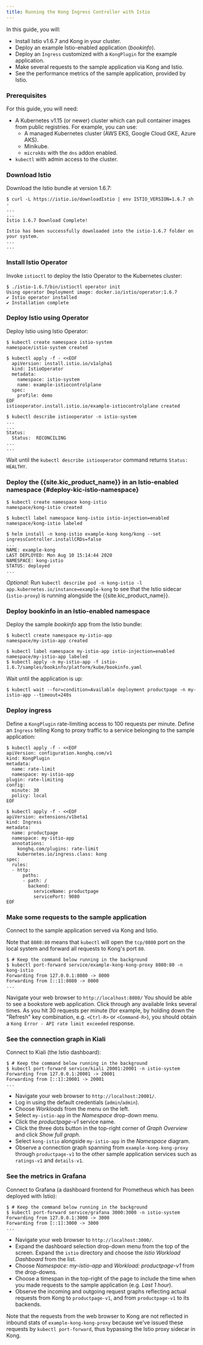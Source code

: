 ```yaml
---
title: Running the Kong Ingress Controller with Istio
---
```


In this guide, you will:
* Install Istio v1.6.7 and Kong in your cluster.
* Deploy an example Istio-enabled application (_bookinfo_).
* Deploy an `Ingress` customized with a `KongPlugin` for the example application.
* Make several requests to the sample application via Kong and Istio.
* See the performance metrics of the sample application, provided by Istio.

### Prerequisites
For this guide, you will need:

* A Kubernetes v1.15 (or newer) cluster which can pull container images from public registries. For example, you can use:
    * A managed Kubernetes cluster (AWS EKS, Google Cloud GKE, Azure AKS).
    * Minikube.
    * `microk8s` with the `dns` addon enabled.
* `kubectl` with admin access to the cluster.

### Download Istio

Download the Istio bundle at version 1.6.7:

```console
$ curl -L https://istio.io/downloadIstio | env ISTIO_VERSION=1.6.7 sh -
...
...
Istio 1.6.7 Download Complete!                                                                                                 

Istio has been successfully downloaded into the istio-1.6.7 folder on your system.                                                                                                                                                                            
...
...
```

### Install Istio Operator

Invoke `istioctl` to deploy the Istio Operator to the Kubernetes cluster:

```console
$ ./istio-1.6.7/bin/istioctl operator init
Using operator Deployment image: docker.io/istio/operator:1.6.7
✔ Istio operator installed                                                                                                                                                                                                                                    
✔ Installation complete
```

### Deploy Istio using Operator

Deploy Istio using Istio Operator:

```console
$ kubectl create namespace istio-system
namespace/istio-system created
```
```console
$ kubectl apply -f - <<EOF
  apiVersion: install.istio.io/v1alpha1
  kind: IstioOperator
  metadata:
    namespace: istio-system
    name: example-istiocontrolplane
  spec:
    profile: demo
EOF
istiooperator.install.istio.io/example-istiocontrolplane created
```
```console
$ kubectl describe istiooperator -n istio-system
...
...
Status:
  Status:  RECONCILING
...
...
```

Wait until the `kubectl describe istiooperator` command returns `Status: HEALTHY`.

### Deploy the {{site.kic_product_name}} in an Istio-enabled namespace {#deploy-kic-istio-namespace}

```console
$ kubectl create namespace kong-istio
namespace/kong-istio created
```
```console
$ kubectl label namespace kong-istio istio-injection=enabled
namespace/kong-istio labeled
```
```console
$ helm install -n kong-istio example-kong kong/kong --set ingressController.installCRDs=false
...
NAME: example-kong
LAST DEPLOYED: Mon Aug 10 15:14:44 2020
NAMESPACE: kong-istio
STATUS: deployed
...
```

_Optional:_ Run `kubectl describe pod -n kong-istio -l app.kubernetes.io/instance=example-kong` to see that the Istio sidecar (`istio-proxy`) is running alongside the {{site.kic_product_name}}.

### Deploy bookinfo in an Istio-enabled namespace

Deploy the sample _bookinfo_ app from the Istio bundle:

```console
$ kubectl create namespace my-istio-app
namespace/my-istio-app created
```
```console
$ kubectl label namespace my-istio-app istio-injection=enabled
namespace/my-istio-app labeled
$ kubectl apply -n my-istio-app -f istio-1.6.7/samples/bookinfo/platform/kube/bookinfo.yaml
```
Wait until the application is up:
```console
$ kubectl wait --for=condition=Available deployment productpage -n my-istio-app --timeout=240s
```
### Deploy ingress

Define a `KongPlugin` rate-limiting access to 100 requests per minute. Define an `Ingress` telling Kong to proxy traffic
to a service belonging to the sample application:

```console
$ kubectl apply -f - <<EOF
apiVersion: configuration.konghq.com/v1
kind: KongPlugin
metadata:
  name: rate-limit
  namespace: my-istio-app
plugin: rate-limiting
config:
  minute: 30
  policy: local
EOF
```

```console
$ kubectl apply -f - <<EOF
apiVersion: extensions/v1beta1
kind: Ingress
metadata:
  name: productpage
  namespace: my-istio-app
  annotations:
    konghq.com/plugins: rate-limit
    kubernetes.io/ingress.class: kong 
spec:
  rules:
  - http:
      paths:
      - path: /
        backend:
          serviceName: productpage
          servicePort: 9080
EOF
```

### Make some requests to the sample application

Connect to the sample application served via Kong and Istio.

Note that `8080:80` means that `kubectl` will open the `tcp/8080` port on the local system and forward all requests to
Kong's port `80`.

```console
$ # Keep the command below running in the background
$ kubectl port-forward service/example-kong-kong-proxy 8080:80 -n kong-istio
Forwarding from 127.0.0.1:8080 -> 8000
Forwarding from [::1]:8080 -> 8000
...
```

Navigate your web browser to `http://localhost:8080/` You should be able to see a bookstore web application. Click
through any available links several times. As you hit 30 requests per minute (for example, by holding down the "Refresh"
key combination, e.g. `<Ctrl-R>` or `<Command-R>`), you should obtain a `Kong Error - API rate limit exceeded` response.

### See the connection graph in Kiali

Connect to Kiali (the Istio dashboard):

```console
$ # Keep the command below running in the background
$ kubectl port-forward service/kiali 20001:20001 -n istio-system
Forwarding from 127.0.0.1:20001 -> 20001
Forwarding from [::1]:20001 -> 20001
...
```

* Navigate your web browser to `http://localhost:20001/`.
* Log in using the default credentials (`admin`/`admin`).
* Choose _Workloads_ from the menu on the left.
* Select `my-istio-app` in the _Namespace_ drop-down menu.
* Click the _productpage-v1_ service name.
* Click the three dots button in the top-right corner of _Graph Overview_ and click _Show full graph_.
* Select `kong-istio` alongside `my-istio-app` in the _Namespace_ diagram.
* Observe a connection graph spanning from `example-kong-kong-proxy` through `productpage-v1` to the other sample
application services such as `ratings-v1` and `details-v1`.

### See the metrics in Grafana

Connect to Grafana (a dashboard frontend for Prometheus which has been deployed with Istio):

```console
$ # Keep the command below running in the background
$ kubectl port-forward service/grafana 3000:3000 -n istio-system
Forwarding from 127.0.0.1:3000 -> 3000
Forwarding from [::1]:3000 -> 3000
...
```

* Navigate your web browser to `http://localhost:3000/`.
* Expand the dashboard selection drop-down menu from the top of the screen. Expand the `istio` directory and choose the
_Istio Workload Dashboard_ from the list.
* Choose _Namespace: my-istio-app_ and _Workload: productpage-v1_ from the drop-downs.
* Choose a timespan in the top-right of the page to include the time when you made requests to the sample application (e.g. _Last 1 hour_).
* Observe the incoming and outgoing request graphs reflecting actual requests from Kong to `productpage-v1`, and from `productpage-v1` to its backends.

Note that the requests from the web browser to Kong are not reflected in inbound stats of `example-kong-kong-proxy`
because we've issued these requests by `kubectl port-forward`, thus bypassing the Istio proxy sidecar in Kong.
